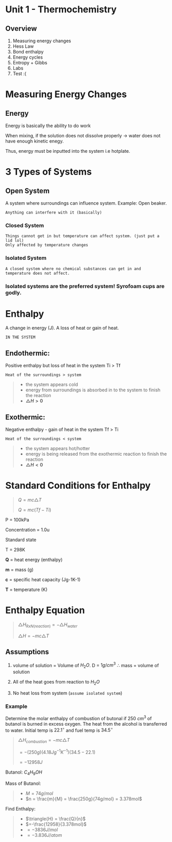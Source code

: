 # Unit 1 - Thermochemistry

## Overview

1. Measuring energy changes
2. Hess Law
3. Bond enthalpy
4. Energy cycles
5. Entropy + Gibbs
6. Labs
7. Test :(

# Measuring Energy Changes

## Energy

Energy is basically the ability to do work

When mixing, if the solution does not dissolve properly → water does not have enough kinetic enegy.

Thus, energy must be inputted into the system i.e hotplate.

# 3 Types of Systems

## Open System

A system where surroundings can influence system. Example: Open beaker.

`Anything can interfere with it (basically)`

### Closed System

    Things cannot get in but temperature can affect system. (just put a lid lol)
    Only affected by temperature changes

### Isolated System

    A closed system where no chemical substances can get in and temperature does not affect.

### Isolated systems are the preferred system! Syrofoam cups are godly.

# Enthalpy

A change in energy (J). A loss of heat or gain of heat.

`IN THE SYSTEM`

## Endothermic:

Positive enthalpy but loss of heat in the system
Ti > Tf

`Heat of the surroundings > system`

> - the system appears cold
> - energy from surroundings is absorbed in to the system to finish the reaction
> - <strong>$\triangle{}H > 0$</strong>

## Exothermic:

Negative enthalpy - gain of heat in the system
Tf > Ti

`Heat of the surroundings < system`

> - the system appears hot/hotter
> - energy is being released from the exothermic reaction to finish the reaction
> - <strong>$\triangle{}H < 0$</strong>

# Standard Conditions for Enthalpy

> $Q = mc\triangle{}T$
>
> $Q = mc(Tf - Ti)$

P = 100kPa

Concentration = 1.0u

Standard state

T = 298K

**Q** = heat energy (enthalpy)

**m** = mass (g)

**c** = specific heat capacity (Jg-1K-1)

**T** = temperature (K)

# Enthalpy Equation

> $\triangle{}H_{RxN (reaction)} = -\triangle{}H_{water}$
>
> $\triangle{}H = -mc\triangle{}T$

## Assumptions

1. volume of solution = Volume of $H_2O$. D = $1g/cm^3$ $\therefore$ mass = volume of solution

2. All of the heat goes from reaction to $H_2O$

3. No heat loss from system (`assume isolated system`)

### Example

Determine the molar enthalpy of combustion of butonal if 250 $cm^3$ of butanol is burned in excess oxygen. The heat from the alcohol is transferred to water. Initial temp is $22.1^\circ$ and fuel temp is $34.5^\circ$

> $\triangle{H}_{combustion} = -mc\triangle{T}$
>
> $= -(250g)(4.18Jg^{-1}K^{-1})(34.5-22.1)$
>
> $= -12958J$

Butanol: $C_4H_9OH$

Mass of Butanol:

> - $M = 74g/mol$
> - $n = \frac{m}{M} = \frac{250g}{74g/mol} = 3.378mol$

Find Enthalpy:

> - $\triangle{H} = \frac{Q}{n}$
> - $=-\frac{12958}{3.378mol}$
> - $=-3836J/mol$
> - $=-3.836J/atom$

